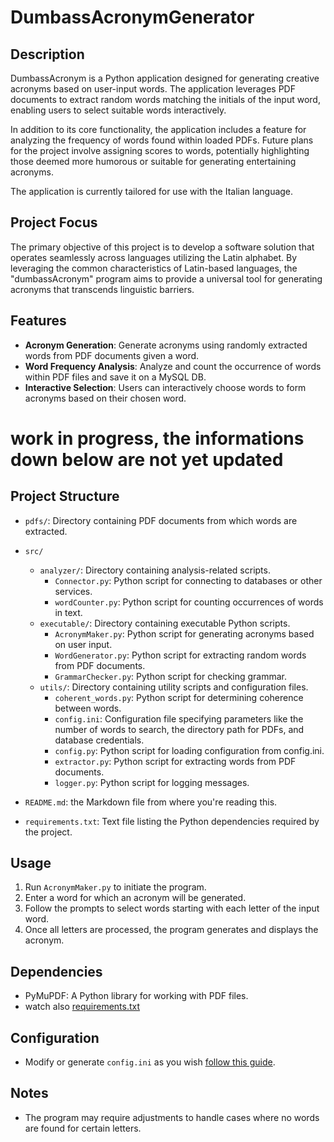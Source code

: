 <!--
Today-Date: 18/07/2024 DD/MM/YYYY
Author: Cristian Porzio
License: MIT
-->
# DumbassAcronymGenerator

## Description
DumbassAcronym is a Python application designed for generating creative acronyms based on user-input words. The application leverages PDF documents to extract random words matching the initials of the input word, enabling users to select suitable words interactively.

In addition to its core functionality, the application includes a feature for analyzing the frequency of words found within loaded PDFs. Future plans for the project involve assigning scores to words, potentially highlighting those deemed more humorous or suitable for generating entertaining acronyms.

The application is currently tailored for use with the Italian language.

## Project Focus
The primary objective of this project is to develop a software solution that operates seamlessly across languages utilizing the Latin alphabet. By leveraging the common characteristics of Latin-based languages, the "dumbassAcronym" program aims to provide a universal tool for generating acronyms that transcends linguistic barriers.

## Features
- **Acronym Generation**: Generate acronyms using randomly extracted words from PDF documents given a word.
- **Word Frequency Analysis**: Analyze and count the occurrence of words within PDF files and save it on a MySQL DB.
- **Interactive Selection**: Users can interactively choose words to form acronyms based on their chosen word.

# work in progress, the informations down below are not yet updated 

## Project Structure
- `pdfs/`: Directory containing PDF documents from which words are extracted.
- `src/`
  - `analyzer/`: Directory containing analysis-related scripts.
    - `Connector.py`: Python script for connecting to databases or other services.
    - `wordCounter.py`: Python script for counting occurrences of words in text.
  - `executable/`: Directory containing executable Python scripts.
    - `AcronymMaker.py`: Python script for generating acronyms based on user input.
    - `WordGenerator.py`: Python script for extracting random words from PDF documents.
    - `GrammarChecker.py`: Python script for checking grammar.
  - `utils/`: Directory containing utility scripts and configuration files.
    - `coherent_words.py`: Python script for determining coherence between words.
    - `config.ini`: Configuration file specifying parameters like the number of words to search, the directory path for PDFs, and database credentials.
    - `config.py`: Python script for loading configuration from config.ini.
    - `extractor.py`: Python script for extracting words from PDF documents.
    - `logger.py`: Python script for logging messages.
    
- `README.md`: the Markdown file from where you're reading this.
- `requirements.txt`: Text file listing the Python dependencies required by the project.

## Usage
1. Run `AcronymMaker.py` to initiate the program.
2. Enter a word for which an acronym will be generated.
3. Follow the prompts to select words starting with each letter of the input word.
4. Once all letters are processed, the program generates and displays the acronym.

## Dependencies
- PyMuPDF: A Python library for working with PDF files.
- watch also [requirements.txt](https://github.com/panuozzo77/DumbassAcronymGenerator/blob/main/requirements.txt)

## Configuration
- Modify or generate `config.ini` as you wish [follow this guide](https://github.com/panuozzo77/DumbassAcronymGenerator/blob/main/src/utils/config_helper.md).

## Notes
- The program may require adjustments to handle cases where no words are found for certain letters.

